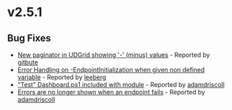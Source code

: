 # v2.5.1

## Bug Fixes
- [New paginator in UDGrid showing '-' (minus) values](https://github.com/ironmansoftware/universal-dashboard/issues/929) - Reported by [gitbute](https://github.com/gitbute)
- [Error Handling on -EndpointInitialization when given non defined variable](https://github.com/ironmansoftware/universal-dashboard/issues/928) - Reported by [leeberg](https://github.com/leeberg)
- ["Test" Dashboard.ps1 included with module](https://github.com/ironmansoftware/universal-dashboard/issues/927) - Reported by [adamdriscoll](https://github.com/adamdriscoll)
- [Errors are no longer shown when an endpoint fails](https://github.com/ironmansoftware/universal-dashboard/issues/908) - Reported by [adamdriscoll](https://github.com/adamdriscoll)

